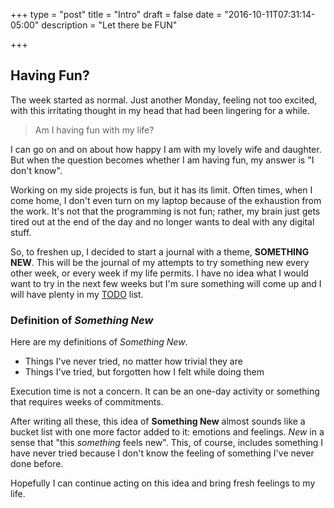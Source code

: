 +++
type = "post"
title = "Intro"
draft = false
date = "2016-10-11T07:31:14-05:00"
description = "Let there be FUN"

+++

## Having Fun?

The week started as normal. Just another Monday, feeling not too excited, with this irritating
thought in my head that had been lingering for a while.

> Am I having fun with my life?

I can go on and on about how happy I am with my lovely wife and daughter. But when the question
becomes whether I am having fun, my answer is "I don't know".

Working on my side projects is fun, but it has its limit. Often times, when I come home, I don't
even turn on my laptop because of the exhaustion from the work. It's not that the programming is not
fun; rather, my brain just gets tired out at the end of the day and no longer wants to deal with any
digital stuff.

So, to freshen up, I decided to start a journal with a theme, **SOMETHING NEW**. This will be the journal of
my attempts to try something new every other week, or every week if my life permits. I have no idea
what I would want to try in the next few weeks but I'm sure something will come up and I will have
plenty in my [TODO](/todo) list.

### Definition of *Something New*

Here are my definitions of *Something New*.

- Things I've never tried, no matter how trivial they are
- Things I've tried, but forgotten how I felt while doing them

Execution time is not a concern. It can be an one-day activity or something that requires weeks of
commitments.

After writing all these, this idea of **Something New** almost sounds like a bucket list with one
more factor added to it: emotions and feelings. *New* in a sense that "this *something* feels new".
This, of course, includes something I have never tried because I don't know the feeling of something
I've never done before.

Hopefully I can continue acting on this idea and bring fresh feelings to my life.
